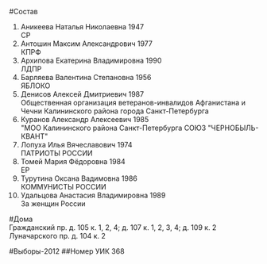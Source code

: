 #Состав
1. Аникеева Наталья Николаевна 1947   
    СР
2. Антошин Максим Александрович 1977   
    КПРФ
3. Архипова Екатерина Владимировна 1990   
    ЛДПР
4. Барляева Валентина Степановна 1956   
    ЯБЛОКО
5. Денисов Алексей Дмитриевич 1987   
    Общественная организация ветеранов-инвалидов Афганистана и Чечни Калининского района города Санкт-Петербурга
6. Куранов Александр Алексеевич 1985   
    "МОО Калининского района Санкт-Петербурга СОЮЗ "ЧЕРНОБЫЛЬ- КВАНТ"
7. Лопуха Илья Вячеславович 1974   
    ПАТРИОТЫ РОССИИ
8. Томей Мария Фёдоровна 1984   
    ЕР
9. Турутина Оксана Вадимовна 1986   
    КОММУНИСТЫ РОССИИ
10. Удальцова Анастасия Владимировна 1989   
    За женщин России

#Дома  
Гражданский пр. д. 105 к. 1, 2, 4; д. 107 к. 1, 2, 3, 4; д. 109 к. 2 Луначарского пр. д. 104 к. 2

#Выборы-2012
##Номер УИК
368
